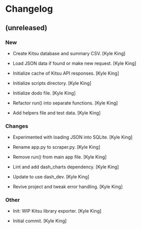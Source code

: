 # Changelog


## (unreleased)

### New

* Create Kitsu database and summary CSV. [Kyle King]

* Load JSON data if found or make new request. [Kyle King]

* Initialize cache of Kitsu API responses. [Kyle King]

* Initialize scripts directory. [Kyle King]

* Initialize dodo file. [Kyle King]

* Refactor run() into separate functions. [Kyle King]

* Add helpers file and test data. [Kyle King]

### Changes

* Experimented with loading JSON into SQLite. [Kyle King]

* Rename app.py to scraper.py. [Kyle King]

* Remove run() from main app file. [Kyle King]

* Lint and add dash_charts dependency. [Kyle King]

* Update to use dash_dev. [Kyle King]

* Revive project and tweak error handling. [Kyle King]

### Other

* Init: WIP Kitsu library exporter. [Kyle King]

* Initial commit. [Kyle King]


